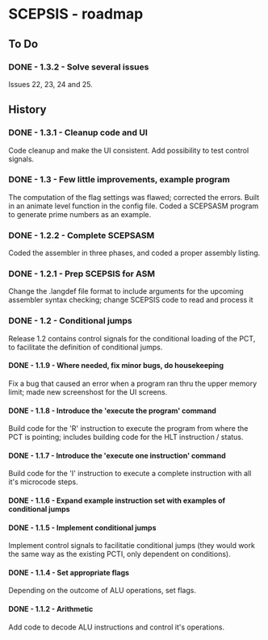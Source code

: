 # SCEPSIS - roadmap

## To Do

### DONE - 1.3.2 - Solve several issues
Issues 22, 23, 24 and 25.

## History

### DONE - 1.3.1 - Cleanup code and UI
Code cleanup and make the UI consistent.
Add possibility to test control signals.

### DONE - 1.3 - Few little improvements, example program
The computation of the flag settings was flawed; corrected the errors.
Built in an animate level function in the config file.
Coded a SCEPSASM program to generate prime numbers as an example.

### DONE - 1.2.2 - Complete SCEPSASM
Coded the assembler in three phases, and coded a proper assembly listing.

### DONE - 1.2.1 - Prep SCEPSIS for ASM
Change the .langdef file format to include arguments for the upcoming assembler syntax checking; 
change SCEPSIS code to read and process it

### DONE - 1.2 - Conditional jumps
Release 1.2 contains control signals for the conditional loading of the PCT, to facilitate the definition of conditional jumps.

#### DONE - 1.1.9 - Where needed, fix minor bugs, do housekeeping
Fix a bug that caused an error when a program ran thru the upper memory limit; made new screenshost for the UI screens.

#### DONE - 1.1.8 - Introduce the 'execute the program' command
Build code for the 'R' instruction to execute the program from where the PCT is pointing; includes building code for the HLT instruction / status.

#### DONE - 1.1.7 - Introduce the 'execute one instruction' command
Build code for the 'I' instruction to execute a complete instruction with all it's microcode steps.

#### DONE -	1.1.6 - Expand example instruction set with examples of conditional jumps

#### DONE - 1.1.5 - Implement conditional jumps
Implement control signals to facilitatie conditional jumps (they would work the same way as the existing PCTI, only dependent on conditions).

#### DONE - 1.1.4 - Set appropriate flags
Depending on the outcome of ALU operations, set flags.

#### DONE - 1.1.2 - Arithmetic
Add code to decode ALU instructions and control it's operations.

